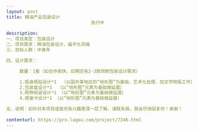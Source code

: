```yaml
---                
layout: post       
title: 精油产品包装设计
                                执行中
           
description: 
一、项目类型：包装设计
二、项目需求：精油包装设计，扁平化风格 
三、目标人群：中青年

四、设计需求：

     数量：1套（如合作愉快，后期还有2-3款同款包装设计需求）

     1.瓶身瓶贴设计*1  （以国外某地区的“地形图”为基础，艺术化处理，加文字排版工作）
     2.包装盒设计*1  （以“地形图”元素为基础做延展）
     3.购物纸袋设计*1 （以“地形图”元素为基础做延展）
     4.感谢卡设计*1 （以“地形图”元素为基础做延展）

五、说明：如你对本项目或我司有兴趣更深一层了解，请联系我，我会尽快回复你！谢谢！
     
contenturl: https://pro.lagou.com/project/7246.html      
---                 
```

